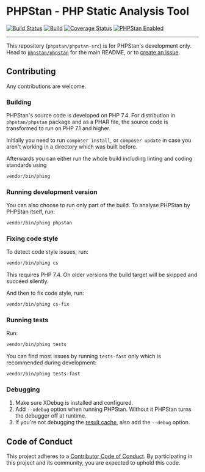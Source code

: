 # PHPStan - PHP Static Analysis Tool

[![Build Status](https://travis-ci.com/phpstan/phpstan-src.svg?branch=master)](https://travis-ci.com/phpstan/phpstan-src)
[![Build](https://github.com/phpstan/phpstan-src/workflows/Build/badge.svg)](https://github.com/phpstan/phpstan-src/actions)
[![Coverage Status](https://coveralls.io/repos/github/phpstan/phpstan-src/badge.svg)](https://coveralls.io/github/phpstan/phpstan-src)
[![PHPStan Enabled](https://img.shields.io/badge/PHPStan-enabled-brightgreen.svg?style=flat)](https://github.com/phpstan/phpstan)

---

This repository (`phpstan/phpstan-src`) is for PHPStan's development only. Head to [`phpstan/phpstan`](https://github.com/phpstan/phpstan) for the main README, or to [create an issue](https://github.com/phpstan/phpstan/issues/new/choose).

## Contributing

Any contributions are welcome.

### Building

PHPStan's source code is developed on PHP 7.4. For distribution in `phpstan/phpstan` package and as a PHAR file, the source code is transformed to run on PHP 7.1 and higher.

Initially you need to run `composer install`, or `composer update` in case you aren't working in a directory which was built before.

Afterwards you can either run the whole build including linting and coding standards using

```bash
vendor/bin/phing
```

### Running development version

You can also choose to run only part of the build. To analyse PHPStan by PHPStan itself, run:

```bash
vendor/bin/phing phpstan
```

### Fixing code style

To detect code style issues, run:

```bash
vendor/bin/phing cs
```

This requires PHP 7.4. On older versions the build target will be skipped and succeed silently.

And then to fix code style, run:

```bash
vendor/bin/phing cs-fix
```

### Running tests

Run:
```bash
vendor/bin/phing tests
```

You can find most issues by running `tests-fast` only which is recommended during development:

```bash
vendor/bin/phing tests-fast
```

### Debugging

1. Make sure XDebug is installed and configured.
2. Add `--xdebug` option when running PHPStan. Without it PHPStan turns the debugger off at runtime.
3. If you're not debugging the [result cache](https://phpstan.org/user-guide/result-cache), also add the `--debug` option.

## Code of Conduct

This project adheres to a [Contributor Code of Conduct](https://github.com/phpstan/phpstan/blob/master/CODE_OF_CONDUCT.md).
By participating in this project and its community, you are expected to uphold this code.
